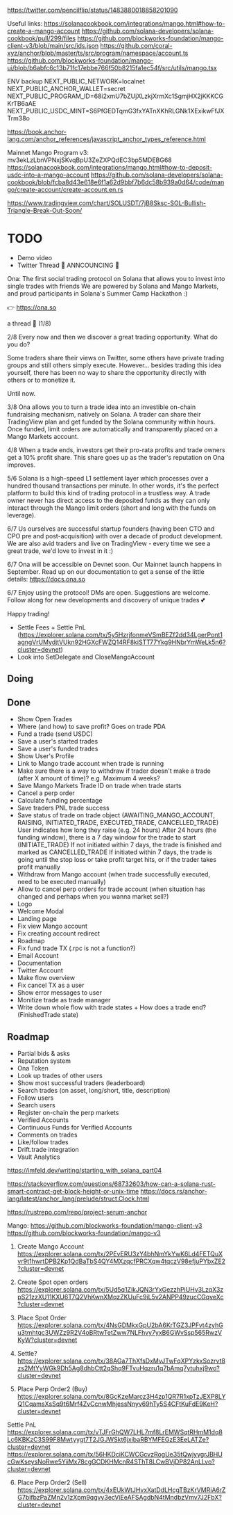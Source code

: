 

https://twitter.com/pencilflip/status/1483880018858201090


Useful links:
https://solanacookbook.com/integrations/mango.html#how-to-create-a-mango-account
https://github.com/solana-developers/solana-cookbook/pull/299/files
https://github.com/blockworks-foundation/mango-client-v3/blob/main/src/ids.json
https://github.com/coral-xyz/anchor/blob/master/ts/src/program/namespace/account.ts
https://github.com/blockworks-foundation/mango-ui/blob/b6abfc6c13b71fc17ebbe766f50b8215fa1ec54f/src/utils/mango.tsx

ENV backup
NEXT_PUBLIC_NETWORK=localnet
NEXT_PUBLIC_ANCHOR_WALLET=secret
NEXT_PUBLIC_PROGRAM_ID=68i2xmU7bZUjXLzkjXrmXc1SgmjHX2jKKKCGKrTB6aAE
NEXT_PUBLIC_USDC_MINT=S6PfGEDTqmG3fxYATnXKhRLGNk1XExikwFfJXTrm38o


https://book.anchor-lang.com/anchor_references/javascript_anchor_types_reference.html


Mainnet Mango Program v3: mv3ekLzLbnVPNxjSKvqBpU3ZeZXPQdEC3bp5MDEBG68
https://solanacookbook.com/integrations/mango.html#how-to-deposit-usdc-into-a-mango-account
https://github.com/solana-developers/solana-cookbook/blob/fcba8d43e618e6f1a62d9bbf7b6dc58b939a0d64/code/mango/create-account/create-account.en.rs

https://www.tradingview.com/chart/SOLUSDT/7jB8Sksc-SOL-Bullish-Triangle-Break-Out-Soon/

# TODO
- Demo video
- Twitter Thread
🚀 ANNCOUNCING 🚀

Ona: The first social trading protocol on Solana that allows you to invest into single trades with friends
We are powered by Solana and Mango Markets, and proud participants in Solana's Summer Camp Hackathon :)

👉  https://ona.so

a thread 🧵 (1/8)

2/8
Every now and then we discover a great trading opportunity. What do you do?

Some traders share their views on Twitter, some others have private trading groups and still others simply execute. However... besides trading this idea yourself, there has been no way to share the opportunity directly with others or to monetize it.

Until now.

3/8
Ona allows you to turn a trade idea into an investible on-chain fundraising mechanism, natively on Solana. A trader can share their TradingView plan and get funded by the Solana community within hours. Once funded, limit orders are automatically and transparently placed on a Mango Markets account.

4/8
When a trade ends, investors get their pro-rata profits and trade owners get a 10% profit share. This share goes up as the trader's reputation on Ona improves.

5/6
Solana is a high-speed L1 settlement layer which processes over a hundred thousand transactions per minute. In other words, it's the perfect platform to build this kind of trading protocol in a trustless way. A trade owner never has direct access to the deposited funds as they can only interact through the Mango limit orders (short and long with the funds on leverage).

6/7
Us ourselves are successful startup founders (having been CTO and CPO pre and post-acquisition) with over a decade of product development. We are also avid traders and live on TradingView - every time we see a great trade, we'd love to invest in it :)

6/7
Ona will be accessible on Devnet soon. Our Mainnet launch happens in September. Read up on our documentation to get a sense of the little details: https://docs.ona.so

6/7
Enjoy using the protocol! DMs are open. Suggestions are welcome. Follow along for new developments and discovery of unique trades 💕

Happy trading! 


- Settle Fees + Settle PnL (https://explorer.solana.com/tx/5y5HzrjfonmeVSmBEZf2dd34LgerPont1agngVrUMydjtVUkn92HGXcFWZQ14RF8kiSTT77Ykg9HNbrYmWeLk5n6?cluster=devnet)
- Look into SetDelegate and CloseMangoAccount

## Doing


## Done
- Show Open Trades
- Where (and how) to save profit? Goes on trade PDA
- Fund a trade (send USDC)
- Save a user's started trades
- Save a user's funded trades
- Show User's Profile
- Link to Mango trade account when trade is running
- Make sure there is a way to withdraw if trader doesn't make a trade (after X amount of time)? e.g. Maximum 4 weeks?
- Save Mango Markets Trade ID on trade when trade starts
- Cancel a perp order
- Calculate funding percentage
- Save traders PNL trade success
- Save status of trade on trade object (AWAITING_MANGO_ACCOUNT, RAISING, INITIATED_TRADE, EXECUTED_TRADE, CANCELLED_TRADE)
  User indicates how long they raise (e.g. 24 hours)
  After 24 hours (the funding window), there is a 7 day window for the trade to start (INITIATE_TRADE)
  If not initiated within 7 days, the trade is finished and marked as CANCELLED_TRADE
  If initiated within 7 days, the trade is going until the stop loss or take profit target hits, or if the trader takes profit manually
- Withdraw from Mango account (when trade successfully executed, need to be executed manually)
- Allow to cancel perp orders for trade account (when situation has changed and perhaps when you wanna market sell?)
- Logo
- Welcome Modal
- Landing page
- Fix view Mango account
- Fix creating account redirect
- Roadmap
- Fix fund trade TX (.rpc is not a function?)
- Email Account
- Documentation
- Twitter Account
- Make flow overview
- Fix cancel TX as a user
- Show error messages to user
- Monitize trade as trade manager
- Write down whole flow with trade states + How does a trade end? (FinishedTrade state)

## Roadmap
- Partial bids & asks
- Reputation system
- Ona Token
- Look up trades of other users
- Show most successful traders (leaderboard)
- Search trades (on asset, long/short, title, description)
- Follow users
- Search users
- Register on-chain the perp markets
- Verified Accounts
- Continuous Funds for Verified Accounts
- Comments on trades
- Like/follow trades
- Drift.trade integration
- Vault Analytics


https://imfeld.dev/writing/starting_with_solana_part04

https://stackoverflow.com/questions/68732603/how-can-a-solana-rust-smart-contract-get-block-height-or-unix-time
https://docs.rs/anchor-lang/latest/anchor_lang/prelude/struct.Clock.html


https://rustrepo.com/repo/project-serum-anchor


Mango:
https://github.com/blockworks-foundation/mango-client-v3
https://github.com/blockworks-foundation/mango-v3

1. Create Mango Account
https://explorer.solana.com/tx/2PEvERU3zY4bhNmYkYwK6Ld4FETQuXvr9t1hwrtDPB2Kp1QdBaTbS4QY4MXzqcfPRCXqw4tqczV98efjuPYbxZE2?cluster=devnet

2. Create Spot open orders
https://explorer.solana.com/tx/5Ud5q1ZikJQN3rYxGezzhPiUHv3LzqX3zpS21zzXU11KXU6T7Q2VhKwnXMqzZKUuFc9iL5v2ANPP49zucCGqveXc?cluster=devnet

3. Place Spot Order
https://explorer.solana.com/tx/4NsGDMkxGpU2bA6KrTGZ3JPFvt4zyhGu3tmhtqc3UWZz9R2V4oBRtwTetZww7NLFhvy7yxB6GWvSsp565RwzVKyW?cluster=devnet

4. Settle?
https://explorer.solana.com/tx/38AGa7ThXfsDxMvJTwFqXPYzkxSozrvt8zs2MtYyWGk9Dh5Ag8dhbCtt2qShq9FTvuHqzru1q7bAmq7ytuhxj9wo?cluster=devnet

5. Place Perp Order2 (Buy)
https://explorer.solana.com/tx/8GcKzeMarcz3H4zp1QR7R1xpTzJEXP8LYQ1CqamsXsSq9t6Mrf4ZvCcnwMhjessNnyv69hTy5S4CFtKuFdE9KeH?cluster=devnet

Settle PnL
https://explorer.solana.com/tx/vTJFrGhQW7LHL7mf8LrEMWSqtRHmM1dq8Lc6KBKzC3S99F8Mwtyygt7T2JGJWSkt6jxibaRBYMFEGzE3EeLATZe?cluster=devnet
https://explorer.solana.com/tx/56HKDciKCWCGcvzRogUe35tQwjyygrJBHUcGwKseysNoRwe5YiiMx78cgGCDKHMcnR4SThT8LCwBVjDP82AnLLvo?cluster=devnet

6. Place Perp Order2 (Sell)
https://explorer.solana.com/tx/4xEUkWtJHvxXatDdLHcgTBzKrVMRiA6rZG7bifbzPaZMn2v1zXpm9qgvy3ecViEeAFSAgdbN4tMndbzVmv7J2FbX?cluster=devnet



